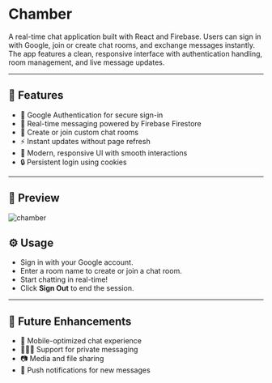 # Chamber
A real-time chat application built with React and Firebase. Users can sign in with Google, join or create chat rooms, and exchange messages instantly. The app features a clean, responsive interface with authentication handling, room management, and live message updates.

---

## 🚀 Features

- 🔑 Google Authentication for secure sign-in  
- 💬 Real-time messaging powered by Firebase Firestore  
- 📂 Create or join custom chat rooms  
- ⚡ Instant updates without page refresh  
- 🎨 Modern, responsive UI with smooth interactions  
- 🔒 Persistent login using cookies  

---

## 📸 Preview

![chamber](https://github.com/user-attachments/assets/50d43f34-dc9c-421e-8d7b-c0f105f0cebe)

## ⚙️ Usage

- Sign in with your Google account.  
- Enter a room name to create or join a chat room.  
- Start chatting in real-time!  
- Click **Sign Out** to end the session.  

---

## 📌 Future Enhancements

- 📱 Mobile-optimized chat experience  
- 🧑‍🤝‍🧑 Support for private messaging  
- 📷 Media and file sharing  
- 🔔 Push notifications for new messages  

